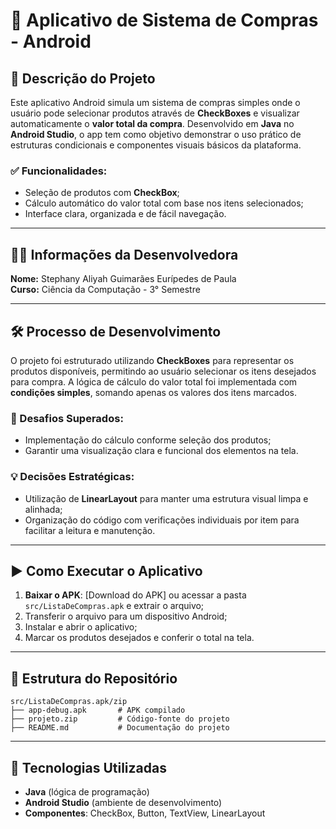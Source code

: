 # 🛒 Aplicativo de Sistema de Compras - Android

## 📌 Descrição do Projeto
Este aplicativo Android simula um sistema de compras simples onde o usuário pode selecionar produtos através de **CheckBoxes** e visualizar automaticamente o **valor total da compra**. Desenvolvido em **Java** no **Android Studio**, o app tem como objetivo demonstrar o uso prático de estruturas condicionais e componentes visuais básicos da plataforma.

### ✅ Funcionalidades:
- Seleção de produtos com **CheckBox**;
- Cálculo automático do valor total com base nos itens selecionados;
- Interface clara, organizada e de fácil navegação.

---

## 👩‍💻 Informações da Desenvolvedora
**Nome:** Stephany Aliyah Guimarães Eurípedes de Paula  
**Curso:** Ciência da Computação - 3° Semestre  

---

## 🛠️ Processo de Desenvolvimento
O projeto foi estruturado utilizando **CheckBoxes** para representar os produtos disponíveis, permitindo ao usuário selecionar os itens desejados para compra. A lógica de cálculo do valor total foi implementada com **condições simples**, somando apenas os valores dos itens marcados.

### 🚧 Desafios Superados:
- Implementação do cálculo conforme seleção dos produtos;
- Garantir uma visualização clara e funcional dos elementos na tela.

### 💡 Decisões Estratégicas:
- Utilização de **LinearLayout** para manter uma estrutura visual limpa e alinhada;
- Organização do código com verificações individuais por item para facilitar a leitura e manutenção.

---

## ▶️ Como Executar o Aplicativo
1. **Baixar o APK**: [Download do APK] ou acessar a pasta `src/ListaDeCompras.apk` e extrair o arquivo;
2. Transferir o arquivo para um dispositivo Android;
3. Instalar e abrir o aplicativo;
4. Marcar os produtos desejados e conferir o total na tela.

---

## 📁 Estrutura do Repositório
```
src/ListaDeCompras.apk/zip
├── app-debug.apk       # APK compilado
├── projeto.zip         # Código-fonte do projeto
├── README.md           # Documentação do projeto
```

---

## 🧰 Tecnologias Utilizadas
- **Java** (lógica de programação)
- **Android Studio** (ambiente de desenvolvimento)
- **Componentes**: CheckBox, Button, TextView, LinearLayout

